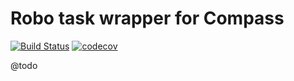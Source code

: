 # Robo task wrapper for Compass

[![Build Status](https://travis-ci.org/Sweetchuck/robo-compass.svg?branch=master)](https://travis-ci.org/Sweetchuck/robo-compass)
[![codecov](https://codecov.io/gh/Sweetchuck/robo-compass/branch/master/graph/badge.svg)](https://codecov.io/gh/Sweetchuck/robo-compass)

@todo

